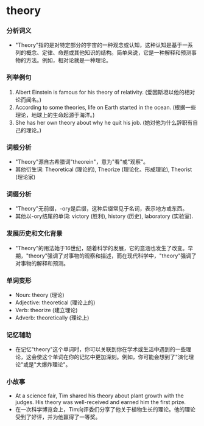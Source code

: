 # theory

### 分析词义

  

*   "Theory"指的是对特定部分的宇宙的一种观念或认知，这种认知是基于一系列的概念、定律、命题或其他知识的结构。简单来说，它是一种解释和预测事物的方法。例如，相对论就是一种理论。

  

### 列举例句

  

1.  Albert Einstein is famous for his theory of relativity. (爱因斯坦以他的相对论而闻名。)
2.  According to some theories, life on Earth started in the ocean. (根据一些理论，地球上的生命起源于海洋。)
3.  She has her own theory about why he quit his job. (她对他为什么辞职有自己的理论。)

  

### 词根分析

  

*   "Theory"源自古希腊词"theorein"，意为"看"或"观察"。
*   其他衍生词: Theoretical (理论的), Theorize (理论化、形成理论), Theorist (理论家)

  

### 词缀分析

  

*   "Theory"无前缀，-ory是后缀，这种后缀常见于名词，表示地方或东西。
*   其他以-ory结尾的单词: victory (胜利), history (历史), laboratory (实验室).

  

### 发展历史和文化背景

  

*   "Theory"的用法始于16世纪，随着科学的发展，它的意涵也发生了改变。早期，"theory"强调了对事物的观察和描述，而在现代科学中，"theory"强调了对事物的解释和预测。

  

### 单词变形

  

*   Noun: theory (理论)
*   Adjective: theoretical (理论上的)
*   Verb: theorize (建立理论)
*   Adverb: theoretically (理论上)

  

### 记忆辅助

  

*   在记忆"theory"这个单词时，你可以关联到你在学术或生活中遇到的一些理论，这会使这个单词在你的记忆中更加深刻。例如，你可能会想到了"演化理论"或是"大爆炸理论"。

  

### 小故事

  

*   At a science fair, Tim shared his theory about plant growth with the judges. His theory was well-received and earned him the first prize.
*   在一次科学博览会上，Tim向评委们分享了他关于植物生长的理论。他的理论受到了好评，并为他赢得了一等奖。
